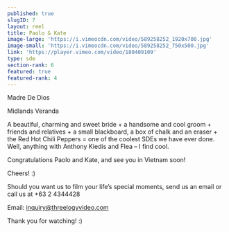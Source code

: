 ```yaml
---
published: true
slugID: 7
layout: reel
title: Paolo & Kate
image-large: 'https://i.vimeocdn.com/video/589258252_1920x700.jpg'
image-small: 'https://i.vimeocdn.com/video/589258252_750x500.jpg'
link: 'https://player.vimeo.com/video/180409109'
type: sde
section-rank: 6
featured: true
featured-rank: 4
---
```

Madre De Dios

Midlands Veranda

A beautiful, charming and sweet bride + a handsome and cool groom + friends and relatives + a small blackboard, a box of chalk and an eraser + the Red Hot Chili Peppers = one of the coolest SDEs we have ever done. Well, anything with Anthony Kiedis and Flea – I find cool.

Congratulations Paolo and Kate, and see you in Vietnam soon!

Cheers! :)

Should you want us to film your life’s special moments, send us an email or call us at +63 2 4344428

Email: inquiry@threelogyvideo.com

Thank you for watching! :)

